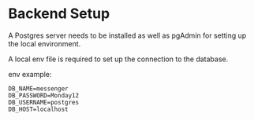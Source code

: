 # Backend Setup

A Postgres server needs to be installed as well as pgAdmin for setting up the local environment.

A local env file is required to set up the connection to the database.

env example:

```
DB_NAME=messenger
DB_PASSWORD=Monday12
DB_USERNAME=postgres
DB_HOST=localhost
```
